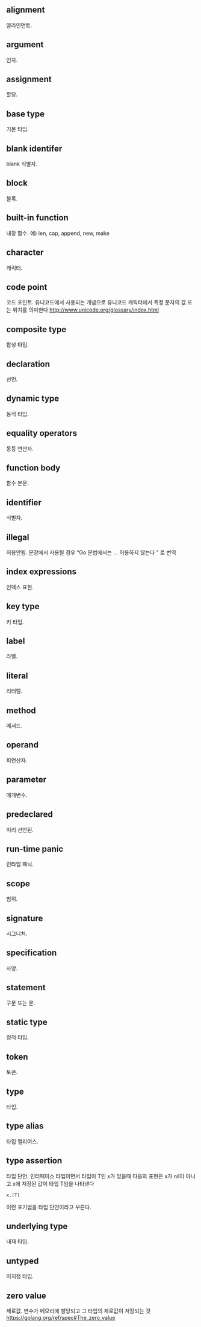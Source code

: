## alignment
얼라인먼트.

## argument
인자.

## assignment
할당.

## base type
기본 타입.

## blank identifer
blank 식별자.

## block
블록.

## built-in function
내장 함수. 예) len, cap, append, new, make

## character
캐릭터.

## code point
코드 포인트. 유니코드에서 사용되는 개념으로 유니코드 캐릭터에서 특정 문자의 값 또는 위치를 의미한다  http://www.unicode.org/glossary/index.html

## composite type
합성 타입.

## declaration
선언.

## dynamic type
동적 타입.

## equality operators
동등 연산자.

## function body
함수 본문.

## identifier
식별자.

## illegal
허용안됨. 문장에서 사용될 경우 “Go 문법에서는 … 허용하지 않는다 ” 로 번역 

## index expressions
인덱스 표현.

## key type
키 타입.

## label
라벨.

## literal
리터럴.

## method
메서드.

## operand
피연산자.

## parameter
매개변수.

## predeclared
미리 선언된.

## run-time panic
런타임 패닉.

## scope
범위.

## signature
시그니처.

## specification
사양.

## statement
구문 또는 문.

## static type
정적 타입.

## token
토큰.

## type
타입.

## type alias
타입 앨리어스.

## type assertion
타입 단언. 인터페이스 타입이면서 타입이 T인 x가 있을때 다음의 표현은 x가 nil이 아니고 x에 저장된 값이 타입 T임을 나타낸다

```
x.(T)
```

이런 표기법을 타입 단언이라고 부른다.

## underlying type
내재 타입.

## untyped
미지정 타입.

## zero value
제로값. 변수가 메모리에 할당되고 그 타입의 제로값이 저장되는 것  https://golang.org/ref/spec#The_zero_value

